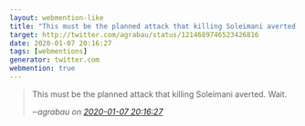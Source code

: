 ```yaml
---
layout: webmention-like
title: "This must be the planned attack that killing Soleimani averted. Wait."
target: http://twitter.com/agrabau/status/1214689746523426816
date: 2020-01-07 20:16:27
tags: [webmentions]
generator: twitter.com
webmention: true
---
```




<blockquote class="external-citation">
  <p>
    This must be the planned attack that killing Soleimani averted. Wait.
  </p>
  <cite>‒<span class="p-author p-name">agrabau</span>
    on
    <a href="http://twitter.com/agrabau/status/1214689746523426816" rel="external nofollow" target="_blank">2020-01-07 20:16:27</a>
  </cite>
</blockquote>



